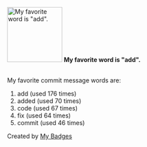 <img src="https://my-badges.github.io/my-badges/favorite-word.png" alt="My favorite word is &quot;add&quot;." title="My favorite word is &quot;add&quot;." width="128">
<strong>My favorite word is &quot;add&quot;.</strong>
<br><br>

My favorite commit message words are:

1. add (used 176 times)
2. added (used 70 times)
3. code (used 67 times)
4. fix (used 64 times)
5. commit (used 46 times)


Created by <a href="https://github.com/my-badges/my-badges">My Badges</a>